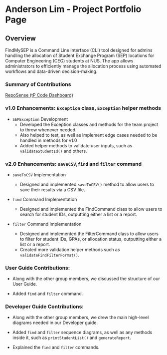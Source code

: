 # Anderson Lim - Project Portfolio Page

## Overview
FindMySEP is a Command Line Interface (CLI) tool designed for admins handling the allocation of Student Exchange
Program (SEP) locations for Computer Engineering (CEG) students at NUS. The app allows administrators to efficiently
manage the allocation process using automated workflows and data-driven decision-making.

### Summary of Contributions
[RepoSense (tP Code Dashboard)](https://nus-cs2113-ay2425s1.github.io/tp-dashboard/?search=holy-an&breakdown=true&sort=groupTitle%20dsc&sortWithin=title&since=2024-09-20&timeframe=commit&mergegroup=&groupSelect=groupByRepos&checkedFileTypes=docs~functional-code~test-code~other)

### v1.0 Enhancements: `Exception` class, `Exception` helper methods
- `SEPException` Development
    - Developed the Exception classes and methods for the team project to throw whenever needed.
    - Also helped to test, as well as implement edge cases needed to be handled in methods for v1.0
    - Added helper methods to validate user inputs, such as `validateStudentId()` and others.

### v2.0 Enhancements: `saveCSV`,`find` and `filter` command
- `saveToCSV` Implementation
    - Designed and implemented `saveToCSV()` method to allow users to save their results via a CSV file.

- `find` Command Implementation
    - Designed and implemented the FindCommand class to allow users to search for student IDs,
      outputting either a list or a report.
  
- `filter` Command Implementation
    - Designed and implemented the FilterCommand class to allow users to filter for student IDs, GPAs,
      or allocation status, outputting either a list or a report.
    - Created more validation helper methods such as `validateFindFilterFormat()`.

### User Guide Contributions:
- Along with the other group members, we discussed the structure of our User Guide.

- Added `find` and `filter` command.

### Developer Guide Contributions:
- Along with the other group members, we drew the main high-level diagrams needed in our Developer guide.

- Added `find` and `filter` sequence diagrams, as well as any methods inside it, such as
  `printStudentList()` and `generateReport`.

- Explained the `find` and `filter` commands.